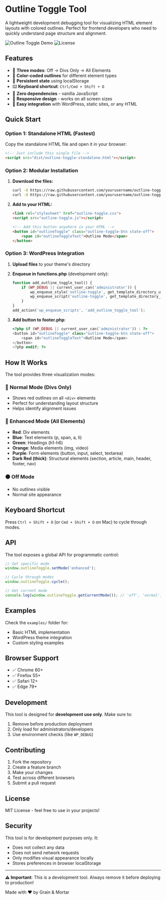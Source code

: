 # Outline Toggle Tool

A lightweight development debugging tool for visualizing HTML element layouts with colored outlines. Perfect for frontend developers who need to quickly understand page structure and alignment.

![Outline Toggle Demo](https://img.shields.io/badge/Status-Development%20Tool-orange)
![License](https://img.shields.io/badge/License-MIT-blue)

## Features

- 🎯 **Three modes**: Off → Divs Only → All Elements
- 🎨 **Color-coded outlines** for different element types
- 💾 **Persistent state** using localStorage
- ⌨️ **Keyboard shortcut**: `Ctrl/Cmd + Shift + O`
- 🚀 **Zero dependencies** - vanilla JavaScript
- 📱 **Responsive design** - works on all screen sizes
- 🔧 **Easy integration** with WordPress, static sites, or any HTML

## Quick Start

### Option 1: Standalone HTML (Fastest)

Copy the standalone HTML file and open it in your browser:

```html
<!-- Just include this single file -->
<script src="dist/outline-toggle-standalone.html"></script>
```

### Option 2: Modular Installation

1. **Download the files:**
   ```bash
   curl -O https://raw.githubusercontent.com/yourusername/outline-toggle-tool/main/dist/outline-toggle.css
   curl -O https://raw.githubusercontent.com/yourusername/outline-toggle-tool/main/dist/outline-toggle.js
   ```

2. **Add to your HTML:**
   ```html
   <link rel="stylesheet" href="outline-toggle.css">
   <script src="outline-toggle.js"></script>
   
   <!-- Add this button anywhere in your HTML -->
   <button id="outlineToggle" class="outline-toggle-btn state-off">
       <span id="outlineToggleText">Outline Mode</span>
   </button>
   ```

### Option 3: WordPress Integration

1. **Upload files** to your theme's directory
2. **Enqueue in functions.php** (development only):
   ```php
   function add_outline_toggle_tool() {
       if (WP_DEBUG || current_user_can('administrator')) {
           wp_enqueue_style('outline-toggle', get_template_directory_uri() . '/outline-toggle.css');
           wp_enqueue_script('outline-toggle', get_template_directory_uri() . '/outline-toggle.js');
       }
   }
   add_action('wp_enqueue_scripts', 'add_outline_toggle_tool');
   ```

3. **Add button to footer.php**:
   ```php
   <?php if (WP_DEBUG || current_user_can('administrator')) : ?>
   <button id="outlineToggle" class="outline-toggle-btn state-off">
       <span id="outlineToggleText">Outline Mode</span>
   </button>
   <?php endif; ?>
   ```

## How It Works

The tool provides three visualization modes:

### 🔴 **Normal Mode** (Divs Only)
- Shows red outlines on all `<div>` elements
- Perfect for understanding layout structure
- Helps identify alignment issues

### 🌈 **Enhanced Mode** (All Elements)
- **Red**: Div elements
- **Blue**: Text elements (p, span, a, li)
- **Green**: Headings (h1-h6)
- **Orange**: Media elements (img, video)
- **Purple**: Form elements (button, input, select, textarea)
- **Dark Red (thick)**: Structural elements (section, article, main, header, footer, nav)

### ⚫ **Off Mode**
- No outlines visible
- Normal site appearance

## Keyboard Shortcut

Press `Ctrl + Shift + O` (or `Cmd + Shift + O` on Mac) to cycle through modes.

## API

The tool exposes a global API for programmatic control:

```javascript
// Set specific mode
window.outlineToggle.setMode('enhanced');

// Cycle through modes
window.outlineToggle.cycle();

// Get current mode
console.log(window.outlineToggle.getCurrentMode()); // 'off', 'normal', or 'enhanced'
```

## Examples

Check the `examples/` folder for:
- Basic HTML implementation
- WordPress theme integration
- Custom styling examples

## Browser Support

- ✅ Chrome 60+
- ✅ Firefox 55+
- ✅ Safari 12+
- ✅ Edge 79+

## Development

This tool is designed for **development use only**. Make sure to:

1. Remove before production deployment
2. Only load for administrators/developers
3. Use environment checks (like `WP_DEBUG`)

## Contributing

1. Fork the repository
2. Create a feature branch
3. Make your changes
4. Test across different browsers
5. Submit a pull request

## License

MIT License - feel free to use in your projects!

## Security

This tool is for development purposes only. It:
- Does not collect any data
- Does not send network requests
- Only modifies visual appearance locally
- Stores preferences in browser localStorage

---

**⚠️ Important**: This is a development tool. Always remove it before deploying to production!

Made with ❤️ by Grain & Mortar